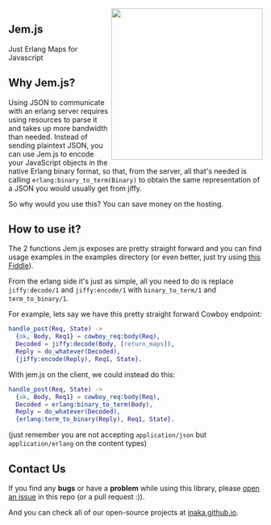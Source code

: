 <img src="http://i.imgur.com/6apYjTN.gif" align="right" style="float:right" height="300" />

## Jem.js

Just Erlang Maps for Javascript

## Why Jem.js?

Using JSON to communicate with an erlang server requires using resources to parse it and takes up more bandwidth than needed. Instead of sending plaintext JSON, you can use Jem.js to encode your JavaScript objects in the native Erlang binary format, so that, from the server, all that's needed is calling ``erlang:binary_to_term(Binary)`` to obtain the same representation of a JSON you would usually get from jiffy.

So why would you use this? You can save money on the hosting.

## How to use it?

The 2 functions Jem.js exposes are pretty straight forward and you can find usage examples in the examples directory (or even better, just try using [this Fiddle](https://jsfiddle.net/HernanR/51mxsfr0/1/)).

From the erlang side it's just as simple, all you need to do is replace ``jiffy:decode/1`` and ``jiffy:encode/1`` with ``binary_to_term/1`` and ``term_to_binary/1``.

For example, lets say we have this pretty straight forward Cowboy endpoint:

``` erlang
handle_post(Req, State) ->
  {ok, Body, Req1} = cowboy_req:body(Req),
  Decoded = jiffy:decode(Body, [return_maps]),
  Reply = do_whatever(Decoded),
  {jiffy:encode(Reply), Req1, State}.
```

With jem.js on the client, we could instead do this:

``` erlang
handle_post(Req, State) ->
  {ok, Body, Req1} = cowboy_req:body(Req),
  Decoded = erlang:binary_to_term(Body),
  Reply = do_whatever(Decoded),
  {erlang:term_to_binary(Reply), Req1, State}.
```

(just remember you are not accepting ``application/json`` but ``application/erlang`` on the content types)

## Contact Us
If you find any **bugs** or have a **problem** while using this library, please
[open an issue](https://github.com/inaka/jem.js/issues/new) in this repo
(or a pull request :)).

And you can check all of our open-source projects at [inaka.github.io](http://inaka.github.io).

